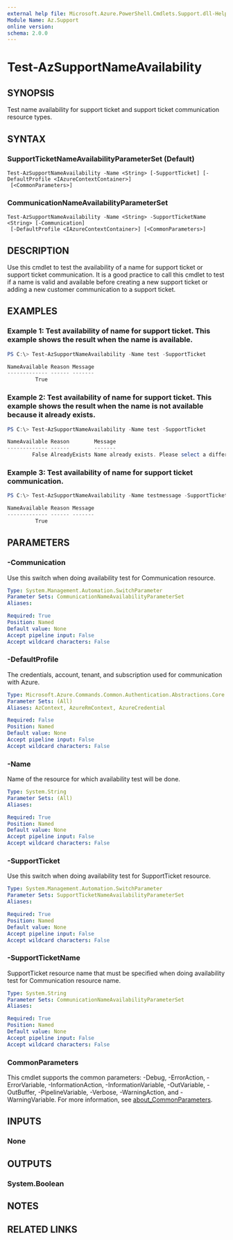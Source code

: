 ```yaml
---
external help file: Microsoft.Azure.PowerShell.Cmdlets.Support.dll-Help.xml
Module Name: Az.Support
online version:
schema: 2.0.0
---
```


# Test-AzSupportNameAvailability

## SYNOPSIS
Test name availability for support ticket and support ticket communication resource types.

## SYNTAX

### SupportTicketNameAvailabilityParameterSet (Default)
```
Test-AzSupportNameAvailability -Name <String> [-SupportTicket] [-DefaultProfile <IAzureContextContainer>]
 [<CommonParameters>]
```

### CommunicationNameAvailabilityParameterSet
```
Test-AzSupportNameAvailability -Name <String> -SupportTicketName <String> [-Communication]
 [-DefaultProfile <IAzureContextContainer>] [<CommonParameters>]
```

## DESCRIPTION
Use this cmdlet to test the availability of a name for support ticket or support ticket communication. It is a good practice to call this cmdlet to test if a name is valid and available before creating a new support ticket or adding a new customer communication to a support ticket.

## EXAMPLES

### Example 1: Test availability of name for support ticket. This example shows the result when the name is available. 
```powershell
PS C:\> Test-AzSupportNameAvailability -Name test -SupportTicket

NameAvailable Reason Message
------------- ------ -------
         True

```

### Example 2: Test availability of name for support ticket. This example shows the result when the name is not available because it already exists.
```powershell
PS C:\> Test-AzSupportNameAvailability -Name test -SupportTicket

NameAvailable Reason        Message
------------- ------        -------
        False AlreadyExists Name already exists. Please select a different name.

```

### Example 3: Test availability of name for support ticket communication. 
```powershell
PS C:\> Test-AzSupportNameAvailability -Name testmessage -SupportTicketName testticket -Communication

NameAvailable Reason Message
------------- ------ -------
         True

```

## PARAMETERS

### -Communication
Use this switch when doing availability test for Communication resource.

```yaml
Type: System.Management.Automation.SwitchParameter
Parameter Sets: CommunicationNameAvailabilityParameterSet
Aliases:

Required: True
Position: Named
Default value: None
Accept pipeline input: False
Accept wildcard characters: False
```

### -DefaultProfile
The credentials, account, tenant, and subscription used for communication with Azure.

```yaml
Type: Microsoft.Azure.Commands.Common.Authentication.Abstractions.Core.IAzureContextContainer
Parameter Sets: (All)
Aliases: AzContext, AzureRmContext, AzureCredential

Required: False
Position: Named
Default value: None
Accept pipeline input: False
Accept wildcard characters: False
```

### -Name
Name of the resource for which availability test will be done.

```yaml
Type: System.String
Parameter Sets: (All)
Aliases:

Required: True
Position: Named
Default value: None
Accept pipeline input: False
Accept wildcard characters: False
```

### -SupportTicket
Use this switch when doing availability test for SupportTicket resource.

```yaml
Type: System.Management.Automation.SwitchParameter
Parameter Sets: SupportTicketNameAvailabilityParameterSet
Aliases:

Required: True
Position: Named
Default value: None
Accept pipeline input: False
Accept wildcard characters: False
```

### -SupportTicketName
SupportTicket resource name that must be specified when doing availability test for Communication resource name.

```yaml
Type: System.String
Parameter Sets: CommunicationNameAvailabilityParameterSet
Aliases:

Required: True
Position: Named
Default value: None
Accept pipeline input: False
Accept wildcard characters: False
```

### CommonParameters
This cmdlet supports the common parameters: -Debug, -ErrorAction, -ErrorVariable, -InformationAction, -InformationVariable, -OutVariable, -OutBuffer, -PipelineVariable, -Verbose, -WarningAction, and -WarningVariable. For more information, see [about_CommonParameters](http://go.microsoft.com/fwlink/?LinkID=113216).

## INPUTS

### None

## OUTPUTS

### System.Boolean

## NOTES

## RELATED LINKS
